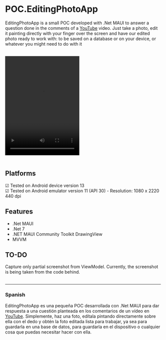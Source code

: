 # POC.EditingPhotoApp

EditingPhotoApp is a small POC developed with .Net MAUI to answer a question done in the comments of a [YouTube](https://www.youtube.com/watch?v=7rw13_a5GR0&lc=Ugylepp8e2gsyTsyy0h4AaABAg) video. Just take a photo, edit it painting directly with your finger over the screen and have our edited photo ready to work with: to be saved on a database or on your device, or whatever you might need to do with it

<br>
<video width="240" height="320" controls>
    <source src="documentation/vid/demo.mp4" type="video/mp4">
</video>
<br><br>

## Platforms

&#9745; Tested on Android device version 13 <br>
&#9745; Tested on Android emulator version 11 (API 30) - Resolution: 1080 x 2220 440 dpi

## Features
- .Net MAUI
- .Net 7
- .NET MAUI Community Toolkit DrawingView
- MVVM

## TO-DO

Capture only partial screenshot from ViewModel. Currently, the screenshot is being taken from the code behind.
<br><br>
___

### Spanish

EditingPhotoApp es una pequeña POC desarrollada con .Net MAUI para dar respuesta a una cuestión planteada en los comentarios de un vídeo en [YouTube](https://www.youtube.com/watch?v=7rw13_a5GR0&lc=Ugylepp8e2gsyTsyy0h4AaABAg). Simplemente, haz una foto, edítala pintando directamente sobre ella con el dedo y obtén la foto editada lista para trabajar, ya sea para guardarla en una base de datos, para guardarla en el dispositivo o cualquier cosa que puedas necesitar hacer con ella.